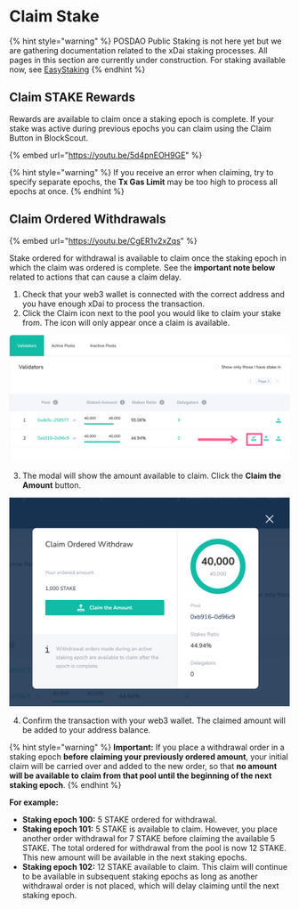 # Claim Stake

{% hint style="warning" %}
POSDAO Public Staking is not here yet but we are gathering documentation related to the xDai staking processes. All pages in this section are currently under construction. For staking available now, see [EasyStaking](../../easy-staking/)
{% endhint %}

## Claim STAKE Rewards

Rewards are available to claim once a staking epoch is complete. If your stake was active during previous epochs you can claim using the Claim Button in BlockScout. 

{% embed url="https://youtu.be/5d4pnEOH9GE" %}

{% hint style="warning" %}
If you receive an error when claiming, try to specify separate epochs, the **Tx Gas Limit** may be too high to process all epochs at once.
{% endhint %}

## Claim Ordered Withdrawals

{% embed url="https://youtu.be/CgER1v2xZqs" %}



Stake ordered for withdrawal is available to claim once the staking epoch in which the claim was ordered is complete. See the **important note below** related to actions that can cause a claim delay.

1. Check that your web3 wallet is connected with the correct address and you have enough xDai to process the transaction. 
2. Click the Claim icon next to the pool you would like to claim your stake from. The icon will only appear once a claim is available.  

![](../../../.gitbook/assets/claim-withdrawal.png)

3. The modal will show the amount available to claim. Click the **Claim the Amount** button.  

![](../../../.gitbook/assets/claim-odered-withdrawal.png)

4. Confirm the transaction with your web3 wallet. The claimed amount will be added to your address balance.

{% hint style="warning" %}
**Important:** If you place a withdrawal order in a staking epoch **before claiming your previously ordered amount**, your initial claim will be carried over and added to the new order, so that **no amount will be available to claim from that pool until the beginning of the next staking epoch**.
{% endhint %}

**For example:**

* **Staking epoch 100:** 5 STAKE ordered for withdrawal.
* **Staking epoch 101:** 5 STAKE is available to claim. However, you place another order withdrawal for 7 STAKE before claiming the available 5 STAKE. The total ordered for withdrawal from the pool is now 12 STAKE. This new amount will be available in the next staking epochs.
* **Staking epoch 102:** 12 STAKE available to claim. This claim will continue to be available in subsequent staking epochs as long as another withdrawal order is not placed, which will delay claiming until the next staking epoch.

